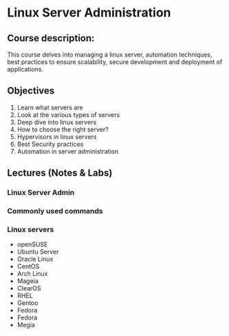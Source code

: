 # Linux Server Administration 

## Course description:

This course delves into managing a linux server, automation techniques, best practices to ensure scalability, secure development and deployment of applications.

## Objectives

1. Learn what servers are
2. Look at the various types of servers
3. Deep dive into linux servers
4. How to choose the right server?
5. Hypervisors in linux servers
6. Best Security practices
7. Automation in server administration


## Lectures (Notes & Labs)

### Linux Server Admin

### Commonly used commands

### Linux servers

* openSUSE
* Ubuntu Server
* Oracle Linux
* CentOS
* Arch Linux
* Mageia
* ClearOS
* RHEL
* Gentoo
* Fedora
* Fedora
* Megia


